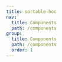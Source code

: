 ```yaml
---
title: sortable-hoc
nav:
  title: Components
  path: /components
group:
  title: Components
  path: /components
  order: 1
---
```


<code hideActions='["CSB", "EXTERNAL"]' src="./demo/index.jsx" />


<code hideActions='["CSB", "EXTERNAL"]' src="./demo/drag-handle.jsx" />
